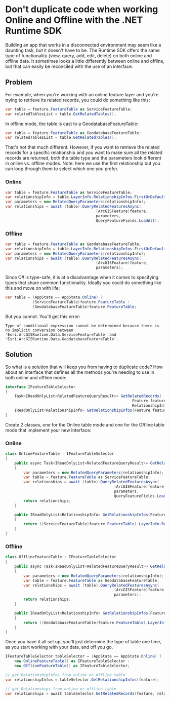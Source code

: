 # Don't duplicate code when working Online and Offline with the .NET Runtime SDK

Building an app that works in a disconnected environment may seem like a daunting task, but it doesn't have to be. The Runtime SDK offers the same type of functionality (view, query, add, edit, delete) on both online and offline data. It sometimes looks a little differently between online and offline, but that can easily be reconciled with the use of an interface. 

## Problem

For example, when you're working with an online feature layer and you're trying to retrieve its related records, you could do something like this:

```csharp
var table = feature.FeatureTable as ServiceFeatureTable;
var relatedTablesList = table.GetRelatedTables();
```

In offline mode, the table is cast to a GeodatabaseFeatureTable:

```csharp
var table = feature.FeatureTable as GeodatabaseFeatureTable;
var relatedTablesList = table.GetRelatedTables();
```

That's not that much different. However, if you want to retrieve the related records for a specific relationship and you want to make sure all the related records are returned, both the table type and the parameters look different in online vs. offline modes. Note: here we use the first relationship but you can loop through them to select which one you prefer.

### Online

```csharp
var table = feature.FeatureTable as ServiceFeatureTable;
var relationshipInfo = table.LayerInfo.RelationshipInfos.FirstOrDefault();
var parameters = new RelatedQueryParameters(relationshipInfo);
var relationships = await (table).QueryRelatedFeaturesAsync(
                                        (ArcGISFeature)feature,
                                        parameters,
                                        QueryFeatureFields.LoadAll);
```

### Offline

```csharp
var table = feature.FeatureTable as GeodatabaseFeatureTable;
var relationshipInfo = table.LayerInfo.RelationshipInfos.FirstOrDefault();
var parameters = new RelatedQueryParameters(relationshipInfo);
var relationships = await (table).QueryRelatedFeaturesAsync(
                                        (ArcGISFeature)feature,
                                        parameters);
```

Since C# is type-safe, it is at a disadvantage when it comes to specifying types that share common functionality. Ideally you could do something like this and move on with life:

```csharp
var table = (AppState == AppState.Online) ?
            (ServiceFeatureTable)feature.FeatureTable :
            (GeodatabaseFeatureTable)feature.FeatureTable;
```

But you cannot. You'll get this error:

`Type of conditional expression cannot be determined because there is no implicit conversion between 'Esri.ArcGISRuntime.Data.ServiceFeatureTable' and 'Esri.ArcGISRuntime.Data.GeodatabaseFeatureTable'.`

## Solution

So what is a solution that will keep you from having to duplicate code? How about an interface that defines all the methods you're needing to use in both online and offline mode:

```csharp
interface IFeatureTableSelector
{
    Task<IReadOnlyList<RelatedFeatureQueryResult>> GetRelatedRecords(
                                                        Feature feature,
                                                        RelationshipInfo relationshipInfo);
    IReadOnlyList<RelationshipInfo> GetRelationshipInfos(Feature feature);
}
```

Create 2 classes, one for the Online table mode and one for the Offline table mode that implement your new interface:

### Online

```csharp
class OnlineFeatureTable : IFeatureTableSelector
{
    public async Task<IReadOnlyList<RelatedFeatureQueryResult>> GetRelatedRecords(Feature feature, RelationshipInfo relationshipInfo)
    {
        var parameters = new RelatedQueryParameters(relationshipInfo);
        var table = feature.FeatureTable as ServiceFeatureTable;
        var relationships = await (table).QueryRelatedFeaturesAsync(
                                                (ArcGISFeature)feature,
                                                parameters,
                                                QueryFeatureFields.LoadAll);
        return relationships;
    }

    public IReadOnlyList<RelationshipInfo> GetRelationshipInfos(Feature feature)
    {
        return ((ServiceFeatureTable)feature.FeatureTable).LayerInfo.RelationshipInfos;
    }
}
```

### Offline

```csharp
class OfflineFeatureTable : IFeatureTableSelector
{
    public async Task<IReadOnlyList<RelatedFeatureQueryResult>> GetRelatedRecords(Feature feature, RelationshipInfo relationshipInfo)
    {
        var parameters = new RelatedQueryParameters(relationshipInfo);
        var table = feature.FeatureTable as GeodatabaseFeatureTable;
        var relationships = await (table).QueryRelatedFeaturesAsync(
                                                (ArcGISFeature)feature,
                                                parameters);
        return relationships;
    }

    public IReadOnlyList<RelationshipInfo> GetRelationshipInfos(Feature feature)
    {
        return ((GeodatabaseFeatureTable)feature.FeatureTable).LayerInfo.RelationshipInfos;
    }
}
```

Once you have it all set up, you'll just determine the type of table one time, as you start working with your data, and off you go.

```csharp
IFeatureTableSelector tableSelector = (AppState == AppState.Online) ?
    new OnlineFeatureTable() as IFeatureTableSelector :
    new OfflineFeatureTable() as IFeatureTableSelector;

// get RelationshipInfos from online or offline table
var relationshipInfos = tableSelector.GetRelationshipInfos(feature);

// get Relationships from online or offline table
var relationships = await tableSelector.GetRelatedRecords(feature, relationshipInfo);
```
